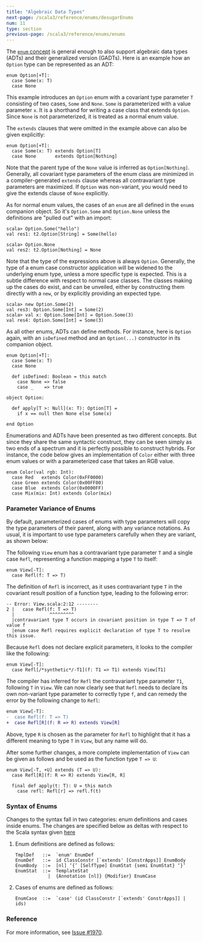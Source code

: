 ```yaml
---
title: "Algebraic Data Types"
next-page: /scala3/reference/enums/desugarEnums
num: 11
type: section
previous-page: /scala3/reference/enums/enums
---
```


<!-- THIS FILE HAS BEEN GENERATED BY SCALADOC PREPROCESSOR. NOTE THAT ANY CHANGES TO THIS FILE CAN BE OVERRIDEN IN THE FUTURE -->

The [`enum` concept](./enums.html) is general enough to also support algebraic data
types (ADTs) and their generalized version (GADTs). Here is an example
how an `Option` type can be represented as an ADT:

<div class="snippet" ><div class="buttons"></div><pre><code class="language-scala"><span id="0" class="" >enum Option[+T]:
</span><span id="1" class="" >  case Some(x: T)
</span><span id="2" class="" >  case None
</span></code></pre></div>

This example introduces an `Option` enum with a covariant type
parameter `T` consisting of two cases, `Some` and `None`. `Some` is
parameterized with a value parameter `x`. It is a shorthand for writing a
case class that extends `Option`. Since `None` is not parameterized, it
is treated as a normal enum value.

The `extends` clauses that were omitted in the example above can also
be given explicitly:

<div class="snippet" ><div class="buttons"></div><pre><code class="language-scala"><span id="0" class="" >enum Option[+T]:
</span><span id="1" class="" >  case Some(x: T) extends Option[T]
</span><span id="2" class="" >  case None       extends Option[Nothing]
</span></code></pre></div>

Note that the parent type of the `None` value is inferred as
`Option[Nothing]`. Generally, all covariant type parameters of the enum
class are minimized in a compiler-generated `extends` clause whereas all
contravariant type parameters are maximized. If `Option` was non-variant,
you would need to give the extends clause of `None` explicitly.

As for normal enum values, the cases of an `enum` are all defined in
the `enum`s companion object. So it's `Option.Some` and `Option.None`
unless the definitions are "pulled out" with an import:

<div class="snippet" ><div class="buttons"></div><pre><code class="language-scala"><span id="0" class="" >scala&gt; Option.Some(&quot;hello&quot;)
</span><span id="1" class="" >val res1: t2.Option[String] = Some(hello)
</span><span id="2" class="" >
</span><span id="3" class="" >scala&gt; Option.None
</span><span id="4" class="" >val res2: t2.Option[Nothing] = None
</span></code></pre></div>

Note that the type of the expressions above is always `Option`. Generally, the type of a enum case constructor application will be widened to the underlying enum type, unless a more specific type is expected. This is a subtle difference with respect to normal case classes. The classes making up the cases do exist, and can be unveiled, either by constructing them directly with a `new`, or by explicitly providing an expected type.

<div class="snippet" ><div class="buttons"></div><pre><code class="language-scala"><span id="0" class="" >scala&gt; new Option.Some(2)
</span><span id="1" class="" >val res3: Option.Some[Int] = Some(2)
</span><span id="2" class="" >scala&gt; val x: Option.Some[Int] = Option.Some(3)
</span><span id="3" class="" >val res4: Option.Some[Int] = Some(3)
</span></code></pre></div>

As all other enums, ADTs can define methods. For instance, here is `Option` again, with an
`isDefined` method and an `Option(...)` constructor in its companion object.

<div class="snippet" ><div class="buttons"></div><pre><code class="language-scala"><span id="0" class="" >enum Option[+T]:
</span><span id="1" class="" >  case Some(x: T)
</span><span id="2" class="" >  case None
</span><span id="3" class="" >
</span><span id="4" class="" >  def isDefined: Boolean = this match
</span><span id="5" class="" >    case None =&gt; false
</span><span id="6" class="" >    case _    =&gt; true
</span><span id="7" class="" >
</span><span id="8" class="" >object Option:
</span><span id="9" class="" >
</span><span id="10" class="" >  def apply[T &gt;: Null](x: T): Option[T] =
</span><span id="11" class="" >    if x == null then None else Some(x)
</span><span id="12" class="" >
</span><span id="13" class="" >end Option
</span></code></pre></div>

Enumerations and ADTs have been presented as two different
concepts. But since they share the same syntactic construct, they can
be seen simply as two ends of a spectrum and it is perfectly possible
to construct hybrids. For instance, the code below gives an
implementation of `Color` either with three enum values or with a
parameterized case that takes an RGB value.

<div class="snippet" ><div class="buttons"></div><pre><code class="language-scala"><span id="0" class="" >enum Color(val rgb: Int):
</span><span id="1" class="" >  case Red   extends Color(0xFF0000)
</span><span id="2" class="" >  case Green extends Color(0x00FF00)
</span><span id="3" class="" >  case Blue  extends Color(0x0000FF)
</span><span id="4" class="" >  case Mix(mix: Int) extends Color(mix)
</span></code></pre></div>

### Parameter Variance of Enums

By default, parameterized cases of enums with type parameters will copy the type parameters of their parent, along
with any variance notations. As usual, it is important to use type parameters carefully when they are variant, as shown
below:

The following `View` enum has a contravariant type parameter `T` and a single case `Refl`, representing a function
mapping a type `T` to itself:

<div class="snippet" ><div class="buttons"></div><pre><code class="language-scala"><span id="0" class="" >enum View[-T]:
</span><span id="1" class="" >  case Refl(f: T =&gt; T)
</span></code></pre></div>

The definition of `Refl` is incorrect, as it uses contravariant type `T` in the covariant result position of a
function type, leading to the following error:

<div class="snippet" ><div class="buttons"></div><pre><code class="language-scala"><span id="0" class="" >-- Error: View.scala:2:12 --------
</span><span id="1" class="" >2 |   case Refl(f: T =&gt; T)
</span><span id="2" class="" >  |             ^^^^^^^^^
</span><span id="3" class="" >  |contravariant type T occurs in covariant position in type T =&gt; T of value f
</span><span id="4" class="" >  |enum case Refl requires explicit declaration of type T to resolve this issue.
</span></code></pre></div>

Because `Refl` does not declare explicit parameters, it looks to the compiler like the following:

<div class="snippet" ><div class="buttons"></div><pre><code class="language-scala"><span id="0" class="" >enum View[-T]:
</span><span id="1" class="" >  case Refl[/*synthetic*/-T1](f: T1 =&gt; T1) extends View[T1]
</span></code></pre></div>

The compiler has inferred for `Refl` the contravariant type parameter `T1`, following `T` in `View`.
We can now clearly see that `Refl` needs to declare its own non-variant type parameter to correctly type `f`,
and can remedy the error by the following change to `Refl`:

```diff
enum View[-T]:
-  case Refl(f: T => T)
+  case Refl[R](f: R => R) extends View[R]
```

Above, type `R` is chosen as the parameter for `Refl` to highlight that it has a different meaning to
type `T` in `View`, but any name will do.

After some further changes, a more complete implementation of `View` can be given as follows and be used
as the function type `T => U`:

<div class="snippet" ><div class="buttons"></div><pre><code class="language-scala"><span id="0" class="" >enum View[-T, +U] extends (T =&gt; U):
</span><span id="1" class="" >  case Refl[R](f: R =&gt; R) extends View[R, R]
</span><span id="2" class="" >
</span><span id="3" class="" >  final def apply(t: T): U = this match
</span><span id="4" class="" >    case refl: Refl[r] =&gt; refl.f(t)
</span></code></pre></div>

### Syntax of Enums

Changes to the syntax fall in two categories: enum definitions and cases inside enums.
The changes are specified below as deltas with respect to the Scala syntax given [here](../syntax.html)

1. Enum definitions are defined as follows:

   ```
   TmplDef   ::=  `enum' EnumDef
   EnumDef   ::=  id ClassConstr [`extends' [ConstrApps]] EnumBody
   EnumBody  ::=  [nl] ‘{’ [SelfType] EnumStat {semi EnumStat} ‘}’
   EnumStat  ::=  TemplateStat
               |  {Annotation [nl]} {Modifier} EnumCase
   ```

2. Cases of enums are defined as follows:

   ```
   EnumCase  ::=  `case' (id ClassConstr [`extends' ConstrApps]] | ids)
   ```

### Reference

For more information, see [Issue #1970](https://github.com/lampepfl/dotty/issues/1970).
